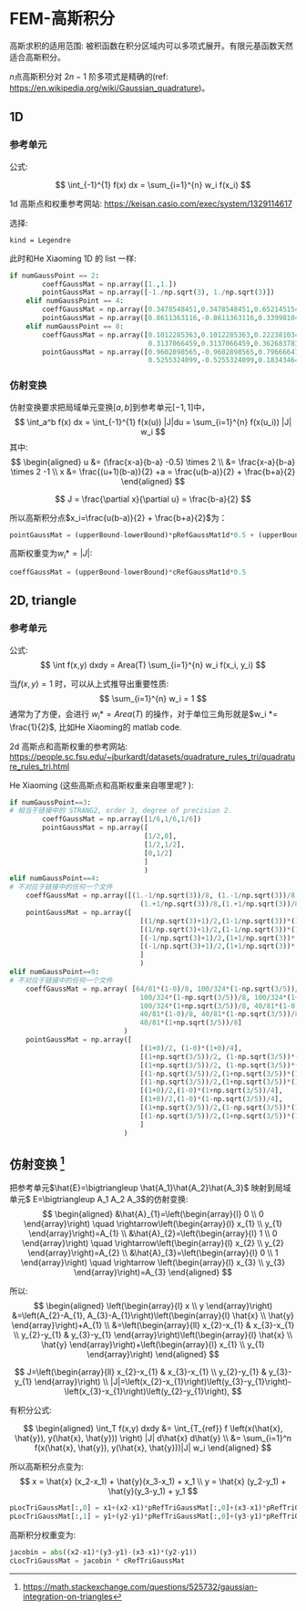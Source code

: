 # FEM-高斯积分

高斯求积的适用范围: 被积函数在积分区域内可以多项式展开。有限元基函数天然适合高斯积分。

$n$点高斯积分对 $2n-1$ 阶多项式是精确的(ref: https://en.wikipedia.org/wiki/Gaussian_quadrature)。


## 1D 

### 参考单元

公式:

$$
\int_{-1}^{1} f(x) dx = \sum_{i=1}^{n} w_i f(x_i)
$$

1d 高斯点和权重参考网站: 
https://keisan.casio.com/exec/system/1329114617

选择: 
```
kind = Legendre
```
此时和He Xiaoming 1D 的 list 一样:

```python
if numGaussPoint == 2:
        coeffGaussMat = np.array([1.,1.])
        pointGaussMat = np.array([-1./np.sqrt(3), 1./np.sqrt(3)])
    elif numGaussPoint == 4:
        coeffGaussMat = np.array([0.3478548451,0.3478548451,0.6521451549,0.6521451549])
        pointGaussMat = np.array([0.8611363116,-0.8611363116,0.3399810436,-0.3399810436])
    elif numGaussPoint == 8:
        coeffGaussMat = np.array([0.1012285363,0.1012285363,0.2223810345,0.2223810345,
                                  0.3137066459,0.3137066459,0.3626837834,0.3626837834])
        pointGaussMat = np.array([0.9602898565,-0.9602898565,0.7966664774,-0.7966664774,
                                  0.5255324099,-0.5255324099,0.1834346425,-0.1834346425])
```

### 仿射变换

仿射变换要求把局域单元变换$[a,b]$到参考单元$[-1,1]$中，
$$
\int_a^b f(x) dx = \int_{-1}^{1} f(x(u)) |J|du = 
\sum_{i=1}^{n} f(x(u_i)) |J| w_i
$$
其中: 
$$
\begin{aligned}
u &= (\frac{x-a}{b-a} -0.5) \times 2 \\
&= \frac{x-a}{b-a} \times 2 -1  \\
x &= \frac{(u+1)(b-a)}{2} +a = \frac{u(b-a)}{2} + \frac{b+a}{2}
\end{aligned}
$$

$$
J = \frac{\partial x}{\partial u} = \frac{b-a}{2}
$$

所以高斯积分点$x_i=\frac{u(b-a)}{2} + \frac{b+a}{2}$为：
```python
pointGaussMat = (upperBound-lowerBound)*pRefGaussMat1d*0.5 + (upperBound+lowerBound)*0.5
```
高斯权重变为$w_i *= |J|$: 
```python
coeffGaussMat = (upperBound-lowerBound)*cRefGaussMat1d*0.5 
```





## 2D, triangle

### 参考单元

公式: 
$$
\int f(x,y) dxdy = Area(T) \sum_{i=1}^{n} w_i f(x_i, y_i) 
$$

当$f(x,y)=1$ 时，可以从上式推导出重要性质:
$$
\sum_{i=1}^{n} w_i = 1
$$
通常为了方便，会进行 $w_i *= Area(T)$ 的操作，对于单位三角形就是$w_i *= \frac{1}{2}$, 比如He Xiaoming的 matlab code. 



2d 高斯点和高斯权重的参考网站: 
https://people.sc.fsu.edu/~jburkardt/datasets/quadrature_rules_tri/quadrature_rules_tri.html


He Xiaoming (这些高斯点和高斯权重来自哪里呢? ): 
```python 
if numGaussPoint==3:  
# 相当于链接中的 STRANG2, order 3, degree of precision 2.
        coeffGaussMat = np.array([1/6,1/6,1/6])
        pointGaussMat = np.array([
                                 [1/2,0],
                                 [1/2,1/2],
                                 [0,1/2]
                                 ]
                                 )
elif numGaussPoint==4:
# 不对应于链接中的任何一个文件
    coeffGaussMat = np.array([(1.-1/np.sqrt(3))/8, (1.-1/np.sqrt(3))/8, 
                                (1.+1/np.sqrt(3))/8,(1.+1/np.sqrt(3))/8])
    pointGaussMat = np.array([
                                [(1/np.sqrt(3)+1)/2,(1-1/np.sqrt(3))*(1+1/np.sqrt(3))/4],
                                [(1/np.sqrt(3)+1)/2,(1-1/np.sqrt(3))*(1-1/np.sqrt(3))/4],
                                [(-1/np.sqrt(3)+1)/2,(1+1/np.sqrt(3))*(1+1/np.sqrt(3))/4],
                                [(-1/np.sqrt(3)+1)/2,(1+1/np.sqrt(3))*(1-1/np.sqrt(3))/4]
                                ]
                                )
elif numGaussPoint==9:
# 不对应于链接中的任何一个文件
    coeffGaussMat = np.array( [64/81*(1-0)/8, 100/324*(1-np.sqrt(3/5))/8,
                                100/324*(1-np.sqrt(3/5))/8, 100/324*(1+np.sqrt(3/5))/8,
                                100/324*(1+np.sqrt(3/5))/8, 40/81*(1-0)/8,
                                40/81*(1-0)/8, 40/81*(1-np.sqrt(3/5))/8,
                                40/81*(1+np.sqrt(3/5))/8]
                            )
    pointGaussMat = np.array([
                                [(1+0)/2, (1-0)*(1+0)/4],
                                [(1+np.sqrt(3/5))/2, (1-np.sqrt(3/5))*(1+np.sqrt(3/5))/4],
                                [(1+np.sqrt(3/5))/2, (1-np.sqrt(3/5))*(1-np.sqrt(3/5))/4],
                                [(1-np.sqrt(3/5))/2,(1+np.sqrt(3/5))*(1+np.sqrt(3/5))/4],
                                [(1-np.sqrt(3/5))/2,(1+np.sqrt(3/5))*(1-np.sqrt(3/5))/4],
                                [(1+0)/2,(1-0)*(1+np.sqrt(3/5))/4],
                                [(1+0)/2,(1-0)*(1-np.sqrt(3/5))/4],
                                [(1+np.sqrt(3/5))/2,(1-np.sqrt(3/5))*(1+0)/4],
                                [(1-np.sqrt(3/5))/2,(1+np.sqrt(3/5))*(1+0)/4]
                                ]
                            )
```



## 仿射变换 [^transform]

把参考单元$\hat{E}=\bigtriangleup \hat{A_1}\hat{A_2}\hat{A_3}$ 映射到局域单元$ E=\bigtriangleup  A_1 A_2 A_3$的仿射变换: 
$$
\begin{aligned}
&\hat{A}_{1}=\left(\begin{array}{l}
0 \\
0
\end{array}\right) \quad \rightarrow\left(\begin{array}{l}
x_{1} \\
y_{1}
\end{array}\right)=A_{1} \\
&\hat{A}_{2}=\left(\begin{array}{l}
1 \\
0
\end{array}\right) \quad \rightarrow\left(\begin{array}{l}
x_{2} \\
y_{2}
\end{array}\right)=A_{2} \\
&\hat{A}_{3}=\left(\begin{array}{l}
0 \\
1
\end{array}\right) \quad \rightarrow \left(\begin{array}{l}
x_{3} \\
y_{3}
\end{array}\right)=A_{3}
\end{aligned}
$$

所以: 
$$
\begin{aligned}
\left(\begin{array}{l}
x \\
y
\end{array}\right) &=\left(A_{2}-A_{1}, A_{3}-A_{1}\right)\left(\begin{array}{l}
\hat{x} \\
\hat{y}
\end{array}\right)+A_{1} \\
&=\left(\begin{array}{ll}
x_{2}-x_{1} & x_{3}-x_{1} \\
y_{2}-y_{1} & y_{3}-y_{1}
\end{array}\right)\left(\begin{array}{l}
\hat{x} \\
\hat{y}
\end{array}\right)+\left(\begin{array}{l}
x_{1} \\
y_{1}
\end{array}\right)
\end{aligned}
$$


$$
J=\left(\begin{array}{ll}
x_{2}-x_{1} & x_{3}-x_{1} \\
y_{2}-y_{1} & y_{3}-y_{1}
\end{array}\right) \\
|J|=\left(x_{2}-x_{1}\right)\left(y_{3}-y_{1}\right)-\left(x_{3}-x_{1}\right)\left(y_{2}-y_{1}\right),
$$


有积分公式:

$$
\begin{aligned}
\int_T f(x,y) dxdy 
&= \int_{T_{ref}} f \left(x(\hat{x}, \hat{y}), y(\hat{x}, \hat{y})) \right) |J| d\hat{x} d\hat{y} \\
&= \sum_{i=1}^n f(x(\hat{x}, \hat{y}), y(\hat{x}, \hat{y}))|J| w_i
\end{aligned}
$$

所以高斯积分点变为: 
$$
x = \hat{x} (x_2-x_1) + \hat{y}(x_3-x_1) + x_1 \\
y = \hat{x} (y_2-y_1) + \hat{y}(y_3-y_1) + y_1
$$
```python
pLocTriGaussMat[:,0] = x1+(x2-x1)*pRefTriGaussMat[:,0]+(x3-x1)*pRefTriGaussMat[:,1]
pLocTriGaussMat[:,1] = y1+(y2-y1)*pRefTriGaussMat[:,0]+(y3-y1)*pRefTriGaussMat[:,1]
```
高斯积分权重变为: 
```python
jacobin = abs((x2-x1)*(y3-y1)-(x3-x1)*(y2-y1))
cLocTriGaussMat = jacobin * cRefTriGaussMat
```




[^transform]: https://math.stackexchange.com/questions/525732/gaussian-integration-on-triangles


 
